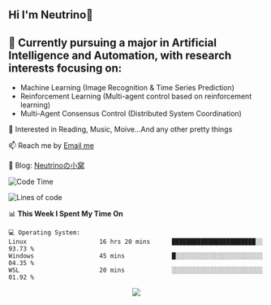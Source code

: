 ## Hi I'm Neutrino👋

## 🔭 Currently pursuing a major in Artificial Intelligence and Automation, with research interests focusing on:
- Machine Learning (Image Recognition & Time Series Prediction)
- Reinforcement Learning (Multi-agent control based on reinforcement learning)
- Multi-Agent Consensus Control (Distributed System Coordination)

💫 Interested in Reading, Music, Moive...And any other pretty things

📫 Reach me by [Email me](mailto:neutrin1zzz@gmail.com)

💬 Blog: [Neutrinoの小窝](https://neutrino.top/)

<!--START_SECTION:waka-->
![Code Time](http://img.shields.io/badge/Code%20Time-483%20hrs%205%20mins-blue)

![Lines of code](https://img.shields.io/badge/From%20Hello%20World%20I%27ve%20Written-689.5%20thousand%20lines%20of%20code-blue)

📊 **This Week I Spent My Time On** 

```text
💻 Operating System: 
Linux                    16 hrs 20 mins      ███████████████████████░░   93.73 % 
Windows                  45 mins             █░░░░░░░░░░░░░░░░░░░░░░░░   04.35 % 
WSL                      20 mins             ░░░░░░░░░░░░░░░░░░░░░░░░░   01.92 % 
```


<!--END_SECTION:waka-->

<div align="center">
<img align="center" src="https://skillicons.dev/icons?i=c,cpp,py&theme=dark" />
  
<!--
**Neutrin1/Neutrin1** is a ✨ _special_ ✨ repository because its `README.md` (this file) appears on your GitHub profile.

![header](https://capsule-render.vercel.app/api?type=venom&color=auto&height=100&section=header&text=Wish%20u%20have%20a%20nice%20day&fontSize=30&theme=tokyonight)
